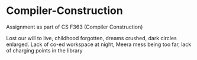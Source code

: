 # Compiler-Construction
Assignment as part of CS F363 (Compiler Construction)

Lost our will to live, childhood forgotten, dreams crushed, dark circles enlarged. 
Lack of co-ed workspace at night, Meera mess being too far, lack of charging points in the library
